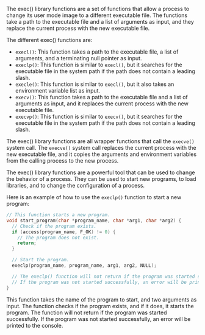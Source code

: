 The exec() library functions are a set of functions that allow a process to change its user mode image to a different executable file. The functions take a path to the executable file and a list of arguments as input, and they replace the current process with the new executable file.

The different exec() functions are:

* `execl()`: This function takes a path to the executable file, a list of arguments, and a terminating null pointer as input.
* `execlp()`: This function is similar to `execl()`, but it searches for the executable file in the system path if the path does not contain a leading slash.
* `execle()`: This function is similar to `execl()`, but it also takes an environment variable list as input.
* `execv()`: This function takes a path to the executable file and a list of arguments as input, and it replaces the current process with the new executable file.
* `execvp()`: This function is similar to `execv()`, but it searches for the executable file in the system path if the path does not contain a leading slash.

The exec() library functions are all wrapper functions that call the `execve()` system call. The `execve()` system call replaces the current process with the new executable file, and it copies the arguments and environment variables from the calling process to the new process.

The exec() library functions are a powerful tool that can be used to change the behavior of a process. They can be used to start new programs, to load libraries, and to change the configuration of a process.

Here is an example of how to use the `execlp()` function to start a new program:

```c
// This function starts a new program.
void start_program(char *program_name, char *arg1, char *arg2) {
  // Check if the program exists.
  if (access(program_name, F_OK) != 0) {
    // The program does not exist.
    return;
  }

  // Start the program.
  execlp(program_name, program_name, arg1, arg2, NULL);

  // The execlp() function will not return if the program was started successfully.
  // If the program was not started successfully, an error will be printed to the console.
}
```

This function takes the name of the program to start, and two arguments as input. The function checks if the program exists, and if it does, it starts the program. The function will not return if the program was started successfully. If the program was not started successfully, an error will be printed to the console.
